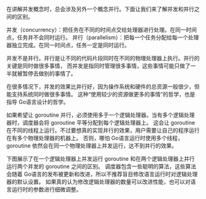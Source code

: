 在讲解并发概念时，总会涉及另外一个概念并行。下面让我们来了解并发和并行之间的区别。

并发（concurrency）：把任务在不同的时间点交给处理器进行处理。在同一时间点，任务并不会同时运行。
并行（parallelism）：把每一个任务分配给每一个处理器独立完成。在同一时间点，任务一定是同时运行。

并发不是并行。并行是让不同的代码片段同时在不同的物理处理器上执行。并行的关键是同时做很多事情，
而并发是指同时管理很多事情，这些事情可能只做了一半就被暂停去做别的事情了。

在很多情况下，并发的效果比并行好，因为操作系统和硬件的总资源一般很少，但能支持系统同时做很多事情。
这种“使用较少的资源做更多的事情”的哲学，也是指导 Go语言设计的哲学。

如果希望让 goroutine 并行，必须使用多于一个逻辑处理器。当有多个逻辑处理器时，调度器会将 goroutine 平等分配到每个逻辑处理器上。
这会让 goroutine 在不同的线程上运行。不过要想真的实现并行的效果，用户需要让自己的程序运行在有多个物理处理器的机器上。
否则，哪怕 Go语言运行时使用多个线程，goroutine 依然会在同一个物理处理器上并发运行，达不到并行的效果。

下图展示了在一个逻辑处理器上并发运行 goroutine 和在两个逻辑处理器上并行运行两个并发的 goroutine 之间的区别。
调度器包含一些聪明的算法，这些算法会随着 Go语言的发布被更新和改进，所以不推荐盲目修改语言运行时对逻辑处理器的默认设置。
如果真的认为修改逻辑处理器的数量可以改进性能，也可以对语言运行时的参数进行细微调整。

